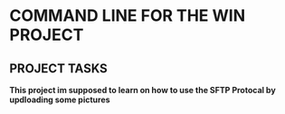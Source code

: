 # COMMAND LINE FOR THE WIN PROJECT
## PROJECT TASKS
**This project im supposed to learn on how to use the SFTP Protocal by updloading some pictures**
